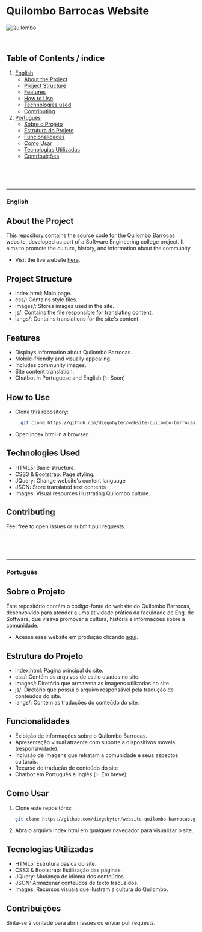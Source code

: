 # Quilombo Barrocas Website
![Quilombo](https://github.com/user-attachments/assets/4f82f479-dd4e-4197-97bb-afb03edba8f3)

<br/>

## Table of Contents / índice

1. [English](#english)
    - [About the Project](#about-the-project)
    - [Project Structure](#project-structure)
    - [Features](#features)
    - [How to Use](#how-to-use)
    - [Technologies used](#technologies-used)
    - [Contributing](#contributing)
2. [Português](#português)
    - [Sobre o Projeto](#sobre-o-projeto)
    - [Estrutura do Projeto](#estrutura-do-projeto)
    - [Funcionalidades](#funcionalidades)
    - [Como Usar](#como-usar)
    - [Tecnologias Utilizadas](#tecnologias-utilizadas)
    - [Contribuições](#contribuições)

<br/>
<br/>
<br/>

---

### English
## About the Project
This repository contains the source code for the Quilombo Barrocas website, developed as part of a Software Engineering college project. It aims to promote the culture, history, and information about the community.
- Visit the live website [here](https://quilombo-barrocas.netlify.app/).

## Project Structure
- index.html: Main page.
- css/: Contains style files.
- images/: Stores images used in the site.
- js/: Contains the file responsible for translating content.
- langs/: Contains translations for the site's content.

## Features
- Displays information about Quilombo Barrocas.
- Mobile-friendly and visually appealing.
- Includes community images.
- Site content translation.
- Chatbot in Portuguese and English (✨ Soon)  

## How to Use
- Clone this repository:
  ```bash
    git clone https://github.com/diegobyter/website-quilombo-barrocas.git
- Open index.html in a browser.

## Technologies Used
- HTML5: Basic structure.
- CSS3 & Bootstrap: Page styling.
- JQuery: Change website's content language
- JSON: Store translated text contents
- Images: Visual resources illustrating Quilombo culture.

## Contributing
Feel free to open issues or submit pull requests.

<br/>
<br/>
<br/>

---

### Português
## Sobre o Projeto
Este repositório contém o código-fonte do website do Quilombo Barrocas, desenvolvido para atender a uma atividade prática da faculdade de Eng. de Software, que visava promover a cultura, história e informações sobre a comunidade.
- Acesse esse website em produção clicando [aqui](https://quilombo-barrocas.netlify.app/).

## Estrutura do Projeto
- index.html: Página principal do site.
- css/: Contém os arquivos de estilo usados no site.
- images/: Diretório que armazena as imagens utilizadas no site.
- js/: Diretório que possui o arquivo responsável pela tradução de conteúdos do site.
- langs/: Contém as traduções do conteúdo do site.

## Funcionalidades
- Exibição de informações sobre o Quilombo Barrocas.
- Apresentação visual atraente com suporte a dispositivos móveis (responsividade).
- Inclusão de imagens que retratam a comunidade e seus aspectos culturais.
- Recurso de tradução de conteúdo do site
- Chatbot em Português e Inglês (✨ Em breve)

## Como Usar
1. Clone este repositório:
    ```bash
    git clone https://github.com/diegobyter/website-quilombo-barrocas.git
2. Abra o arquivo index.html em qualquer navegador para visualizar o site.

## Tecnologias Utilizadas
- HTML5: Estrutura básica do site.
- CSS3 & Bootstrap: Estilização das páginas.
- JQuery: Mudança de idioma dos conteúdos
- JSON: Armazenar conteúdos de texto traduzidos.
- Images: Recursos visuais que ilustram a cultura do Quilombo.

## Contribuições
Sinta-se à vontade para abrir issues ou enviar pull requests.
